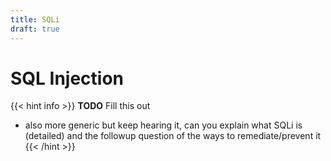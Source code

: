 ```yaml
---
title: SQLi
draft: true
---
```


# SQL Injection
{{< hint info >}}
**TODO** Fill this out
- also more generic but keep hearing it, can you explain what SQLi is (detailed) and the followup question of the ways to remediate/prevent it
{{< /hint >}}
